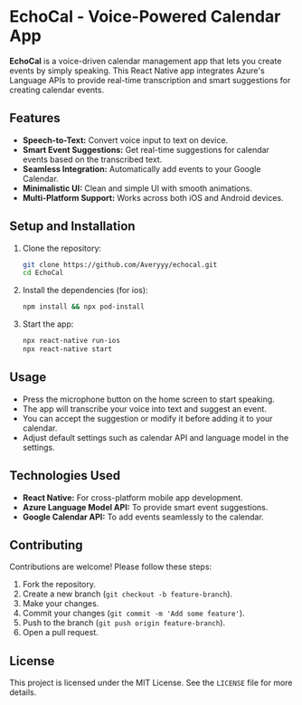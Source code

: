 # EchoCal - Voice-Powered Calendar App

**EchoCal** is a voice-driven calendar management app that lets you create events by simply speaking. This React Native app integrates Azure's Language APIs to provide real-time transcription and smart suggestions for creating calendar events.

## Features

- **Speech-to-Text:** Convert voice input to text on device.
- **Smart Event Suggestions:** Get real-time suggestions for calendar events based on the transcribed text.
- **Seamless Integration:** Automatically add events to your Google Calendar.
- **Minimalistic UI:** Clean and simple UI with smooth animations.
- **Multi-Platform Support:** Works across both iOS and Android devices.

## Setup and Installation

1. Clone the repository:

   ```bash
   git clone https://github.com/Averyyy/echocal.git
   cd EchoCal
   ```

2. Install the dependencies (for ios):

   ```bash
   npm install && npx pod-install
   ```

3. Start the app:
   ```bash
   npx react-native run-ios
   npx react-native start
   ```

## Usage

- Press the microphone button on the home screen to start speaking.
- The app will transcribe your voice into text and suggest an event.
- You can accept the suggestion or modify it before adding it to your calendar.
- Adjust default settings such as calendar API and language model in the settings.

## Technologies Used

- **React Native:** For cross-platform mobile app development.
- **Azure Language Model API:** To provide smart event suggestions.
- **Google Calendar API:** To add events seamlessly to the calendar.

## Contributing

Contributions are welcome! Please follow these steps:

1. Fork the repository.
2. Create a new branch (`git checkout -b feature-branch`).
3. Make your changes.
4. Commit your changes (`git commit -m 'Add some feature'`).
5. Push to the branch (`git push origin feature-branch`).
6. Open a pull request.

## License

This project is licensed under the MIT License. See the `LICENSE` file for more details.
